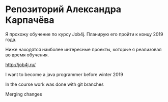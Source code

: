 # Репозиторий Александра Карпачёва

Я прохожу обучение по курсу Job4j. Планирую его пройти к концу 2019 года. 

Ниже находятся наиболее интересные проекты, которые я реализовал во время обучения.

http://job4j.ru/ 

I want to become a java programmer before winter 2019

In the course work was done with git branches

Merging changes
